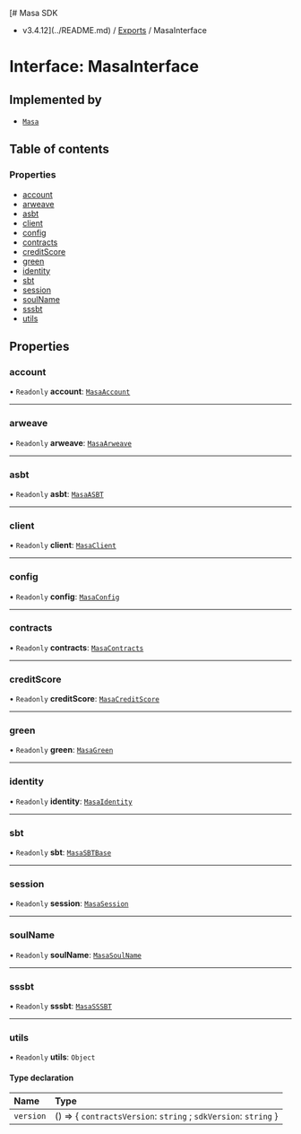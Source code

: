 [# Masa SDK
 - v3.4.12](../README.md) / [Exports](../modules.md) / MasaInterface

# Interface: MasaInterface

## Implemented by

- [`Masa`](../classes/Masa.md)

## Table of contents

### Properties

- [account](MasaInterface.md#account)
- [arweave](MasaInterface.md#arweave)
- [asbt](MasaInterface.md#asbt)
- [client](MasaInterface.md#client)
- [config](MasaInterface.md#config)
- [contracts](MasaInterface.md#contracts)
- [creditScore](MasaInterface.md#creditscore)
- [green](MasaInterface.md#green)
- [identity](MasaInterface.md#identity)
- [sbt](MasaInterface.md#sbt)
- [session](MasaInterface.md#session)
- [soulName](MasaInterface.md#soulname)
- [sssbt](MasaInterface.md#sssbt)
- [utils](MasaInterface.md#utils)

## Properties

### account

• `Readonly` **account**: [`MasaAccount`](../classes/MasaAccount.md)

___

### arweave

• `Readonly` **arweave**: [`MasaArweave`](../classes/MasaArweave.md)

___

### asbt

• `Readonly` **asbt**: [`MasaASBT`](../classes/MasaASBT.md)

___

### client

• `Readonly` **client**: [`MasaClient`](../classes/MasaClient.md)

___

### config

• `Readonly` **config**: [`MasaConfig`](MasaConfig.md)

___

### contracts

• `Readonly` **contracts**: [`MasaContracts`](../classes/MasaContracts.md)

___

### creditScore

• `Readonly` **creditScore**: [`MasaCreditScore`](../classes/MasaCreditScore.md)

___

### green

• `Readonly` **green**: [`MasaGreen`](../classes/MasaGreen.md)

___

### identity

• `Readonly` **identity**: [`MasaIdentity`](../classes/MasaIdentity.md)

___

### sbt

• `Readonly` **sbt**: [`MasaSBTBase`](../classes/MasaSBTBase.md)

___

### session

• `Readonly` **session**: [`MasaSession`](../classes/MasaSession.md)

___

### soulName

• `Readonly` **soulName**: [`MasaSoulName`](../classes/MasaSoulName.md)

___

### sssbt

• `Readonly` **sssbt**: [`MasaSSSBT`](../classes/MasaSSSBT.md)

___

### utils

• `Readonly` **utils**: `Object`

#### Type declaration

| Name | Type |
| :------ | :------ |
| `version` | () => { `contractsVersion`: `string` ; `sdkVersion`: `string`  } |
